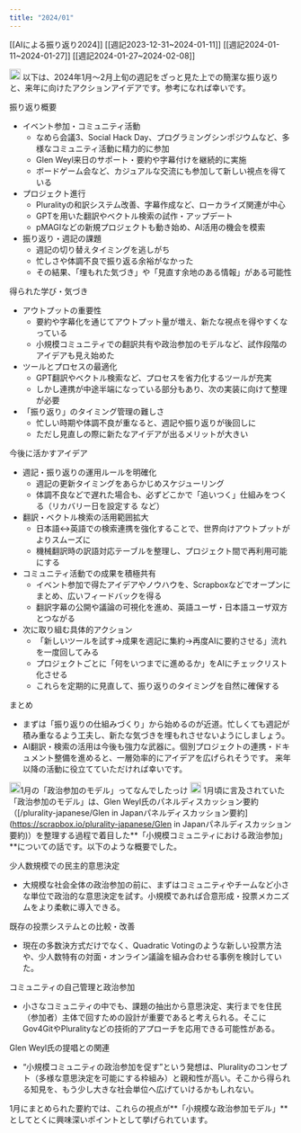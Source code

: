 ```yaml
---
title: "2024/01"
---
```


[[AIによる振り返り2024]]
[[週記2023-12-31~2024-01-11]]
[[週記2024-01-11~2024-01-27]]
[[週記2024-01-27~2024-02-08]]

<img src='https://scrapbox.io/api/pages/nishio/o1 Pro/icon' alt='o1 Pro.icon' height="19.5"/>
以下は、2024年1月～2月上旬の週記をざっと見た上での簡潔な振り返りと、来年に向けたアクションアイデアです。参考になれば幸いです。

振り返り概要
- イベント参加・コミュニティ活動
    - なめら会議3、Social Hack Day、プログラミングシンポジウムなど、多様なコミュニティ活動に精力的に参加
    - Glen Weyl来日のサポート・要約や字幕付けを継続的に実施
    - ボードゲーム会など、カジュアルな交流にも参加して新しい視点を得ている
- プロジェクト進行
    - Pluralityの和訳システム改善、字幕作成など、ローカライズ関連が中心
    - GPTを用いた翻訳やベクトル検索の試作・アップデート
    - pMAGIなどの新規プロジェクトも動き始め、AI活用の機会を模索
- 振り返り・週記の課題
    - 週記の切り替えタイミングを逃しがち
    - 忙しさや体調不良で振り返る余裕がなかった
    - その結果、「埋もれた気づき」や「見直す余地のある情報」がある可能性

得られた学び・気づき
- アウトプットの重要性
    - 要約や字幕化を通じてアウトプット量が増え、新たな視点を得やすくなっている
    - 小規模コミュニティでの翻訳共有や政治参加のモデルなど、試作段階のアイデアも見え始めた
- ツールとプロセスの最適化
    - GPT翻訳やベクトル検索など、プロセスを省力化するツールが充実
    - しかし連携が中途半端になっている部分もあり、次の実装に向けて整理が必要
- 「振り返り」のタイミング管理の難しさ
    - 忙しい時期や体調不良が重なると、週記や振り返りが後回しに
    - ただし見直しの際に新たなアイデアが出るメリットが大きい

今後に活かすアイデア
- 週記・振り返りの運用ルールを明確化
    - 週記の更新タイミングをあらかじめスケジューリング
    - 体調不良などで遅れた場合も、必ずどこかで「追いつく」仕組みをつくる（リカバリー日を設定する など）
- 翻訳・ベクトル検索の活用範囲拡大
    - 日本語↔英語での検索連携を強化することで、世界向けアウトプットがよりスムーズに
    - 機械翻訳時の訳語対応テーブルを整理し、プロジェクト間で再利用可能にする
- コミュニティ活動での成果を積極共有
    - イベント参加で得たアイデアやノウハウを、Scrapboxなどでオープンにまとめ、広いフィードバックを得る
    - 翻訳字幕の公開や議論の可視化を進め、英語ユーザ・日本語ユーザ双方とつながる
- 次に取り組む具体的アクション
    - 「新しいツールを試す→成果を週記に集約→再度AIに要約させる」流れを一度回してみる
    - プロジェクトごとに「何をいつまでに進めるか」をAIにチェックリスト化させる
    - これらを定期的に見直して、振り返りのタイミングを自然に確保する

まとめ
- まずは「振り返りの仕組みづくり」から始めるのが近道。忙しくても週記が積み重なるよう工夫し、新たな気づきを埋もれさせないようにしましょう。
- AI翻訳・検索の活用は今後も強力な武器に。個別プロジェクトの連携・ドキュメント整備を進めると、一層効率的にアイデアを広げられそうです。
来年以降の活動に役立てていただければ幸いです。

<img src='https://scrapbox.io/api/pages/nishio/nishio/icon' alt='nishio.icon' height="19.5"/>1月の「政治参加のモデル」ってなんでしたっけ
<img src='https://scrapbox.io/api/pages/nishio/o1 Pro/icon' alt='o1 Pro.icon' height="19.5"/>
1月頃に言及されていた「政治参加のモデル」は、Glen Weyl氏のパネルディスカッション要約（[/plurality-japanese/Glen in Japanパネルディスカッション要約](https://scrapbox.io/plurality-japanese/Glen in Japanパネルディスカッション要約)）を整理する過程で着目した**「小規模コミュニティにおける政治参加」**についての話です。以下のような概要でした。

少人数規模での民主的意思決定
- 大規模な社会全体の政治参加の前に、まずはコミュニティやチームなど小さな単位で政治的な意思決定を試す。小規模であれば合意形成・投票メカニズムをより柔軟に導入できる。

既存の投票システムとの比較・改善
- 現在の多数決方式だけでなく、Quadratic Votingのような新しい投票方法や、少人数特有の対面・オンライン議論を組み合わせる事例を検討していた。

コミュニティの自己管理と政治参加
- 小さなコミュニティの中でも、課題の抽出から意思決定、実行までを住民（参加者）主体で回すための設計が重要であると考えられる。そこにGov4GitやPluralityなどの技術的アプローチを応用できる可能性がある。

Glen Weyl氏の提唱との関連
- “小規模コミュニティの政治参加を促す”という発想は、Pluralityのコンセプト（多様な意思決定を可能にする枠組み）と親和性が高い。そこから得られる知見を、もう少し大きな社会単位へ広げていけるかもしれない。

1月にまとめられた要約では、これらの視点が**「小規模な政治参加モデル」**としてとくに興味深いポイントとして挙げられています。
